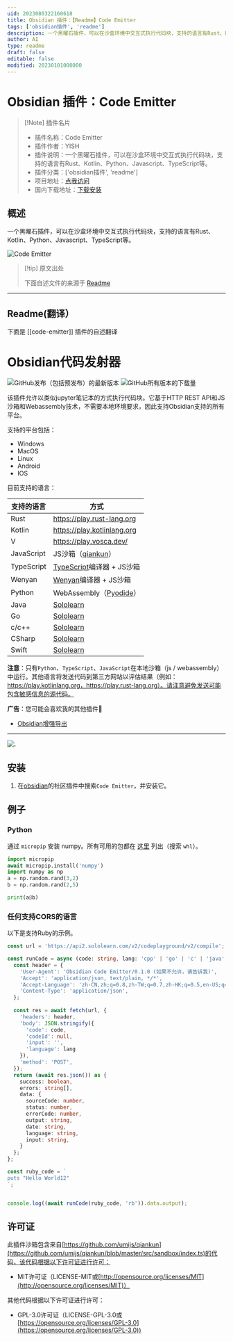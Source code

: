 ```yaml
---
uid: 2023080322160618
title: Obsidian 插件：【Readme】Code Emitter
tags: ['obsidian插件', 'readme']
description: 一个黑曜石插件，可以在沙盒环境中交互式执行代码块，支持的语言有Rust、Kotlin、Python、Javascript、TypeScript等。
author: AI
type: readme
draft: false
editable: false
modified: 20230101000000
---
```


# Obsidian 插件：Code Emitter

> [!Note] 插件名片
> - 插件名称：Code Emitter
> - 插件作者：YISH
> - 插件说明：一个黑曜石插件，可以在沙盒环境中交互式执行代码块，支持的语言有Rust、Kotlin、Python、Javascript、TypeScript等。
> - 插件分类：['obsidian插件', 'readme']
> - 项目地址：[点我访问](https://github.com/mokeyish/obsidian-code-emitter)
> - 国内下载地址：[下载安装](https://pkmer.cn/products/plugin/pluginMarket/?code-emitter)

## 概述

一个黑曜石插件，可以在沙盒环境中交互式执行代码块，支持的语言有Rust、Kotlin、Python、Javascript、TypeScript等。

![Code Emitter](https://cdn.pkmer.cn/covers/code-emitter.gif!pkmer)

> [!tip] 原文出处
> 
>下面自述文件的来源于 [Readme](https://ghproxy.net/https://raw.githubusercontent.com/mokeyish/obsidian-code-emitter/master/README.md)
> 

---

## Readme(翻译）

下面是 [[code-emitter]] 插件的自述翻译


# Obsidian代码发射器

![GitHub发布（包括预发布）的最新版本](https://img.shields.io/github/v/release/mokeyish/obsidian-code-emitter?display_name=tag&include_prereleases)
![GitHub所有版本的下载量](https://img.shields.io/github/downloads/mokeyish/obsidian-code-emitter/total?style=flat-square)

该插件允许以类似jupyter笔记本的方式执行代码块。它基于HTTP REST API和JS沙箱和Webassembly技术，不需要本地环境要求，因此支持Obsidian支持的所有平台。

支持的平台包括：

- Windows
- MacOS
- Linux
- Android
- IOS

目前支持的语言：

| 支持的语言 | 方式                                                         |
| ---------- | ------------------------------------------------------------ |
| Rust       | https://play.rust-lang.org                                   |
| Kotlin     | https://play.kotlinlang.org                                  |
| V          | https://play.vosca.dev/                                      |
| JavaScript | JS沙箱（[qiankun](https://github.com/umijs/qiankun/blob/master/src/sandbox/index.ts)） |
| TypeScript | [TypeScript](https://www.typescriptlang.org/)编译器 + JS沙箱 |
| Wenyan     | [Wenyan](https://github.com/wenyan-lang/wenyan)编译器 + JS沙箱 |
| Python     | WebAssembly（[Pyodide](https://github.com/pyodide/pyodide)）  |
| Java       | [Sololearn](https://www.sololearn.com)                       |
| Go         | [Sololearn](https://www.sololearn.com)                       |
| c/c++      | [Sololearn](https://www.sololearn.com)                       |
| CSharp     | [Sololearn](https://www.sololearn.com)                       |
| Swift      | [Sololearn](https://www.sololearn.com)                       |

**注意**：只有`Python`、`TypeScript`、`JavaScript`在本地沙箱（js / webassembly）中运行。其他语言将发送代码到第三方网站以评估结果（例如：https://play.kotlinlang.org，https://play.rust-lang.org）。请注意避免发送可能包含敏感信息的源代码。

**广告**：您可能会喜欢我的其他插件🤪

- [Obsidian增强导出](https://github.com/mokeyish/obsidian-enhancing-export)

---

![.](./screenshots/code-emitter.gif)

## 安装

1. 在[obsidian](https://obsidian.md/)的社区插件中搜索`Code Emitter`，并安装它。

## 例子

### Python

通过 `micropip` 安装 numpy。所有可用的包都在 [这里](https://github.com/mokeyish/pyodide-dist/find/master) 列出（搜索 `whl`）。

```python
import micropip
await micropip.install('numpy')  
import numpy as np
a = np.random.rand(3,2)
b = np.random.rand(2,5)

print(a@b)
```

### 任何支持CORS的语言

以下是支持Ruby的示例。

```typescript
const url = 'https://api2.sololearn.com/v2/codeplayground/v2/compile';

const runCode = async (code: string, lang: 'cpp' | 'go' | 'c' | 'java' | 'cs' | 'swift' | 'rb') => {
  const header = {
    'User-Agent': 'Obsidian Code Emitter/0.1.0 (如果不允许，请告诉我)',
    'Accept': 'application/json, text/plain, */*',
    'Accept-Language': 'zh-CN,zh;q=0.8,zh-TW;q=0.7,zh-HK;q=0.5,en-US;q=0.3,en;q=0.2',
    'Content-Type': 'application/json',
  };
		
  const res = await fetch(url, {
    'headers': header,
    'body': JSON.stringify({
      'code': code,
      'codeId': null,
      'input': '',
      'language': lang
    }),
    'method': 'POST',
  });
  return (await res.json()) as {
    success: boolean,
    errors: string[],
    data: {
      sourceCode: number,
      status: number,
      errorCode: number,
      output: string,
      date: string,
      language: string,
      input: string,
    }
  };
};

const ruby_code = `
puts "Hello World12"
`;


console.log((await runCode(ruby_code, 'rb')).data.output);
```

## 许可证

此插件沙箱包含来自[https://github.com/umijs/qiankun](https://github.com/umijs/qiankun/blob/master/src/sandbox/index.ts)的代码，该代码根据以下许可证进行许可：

- MIT许可证（LICENSE-MIT或[http://opensource.org/licenses/MIT](http://opensource.org/licenses/MIT)）

其他代码根据以下许可证进行许可：

- GPL-3.0许可证（LICENSE-GPL-3.0或[https://opensource.org/licenses/GPL-3.0](https://opensource.org/licenses/GPL-3.0))



